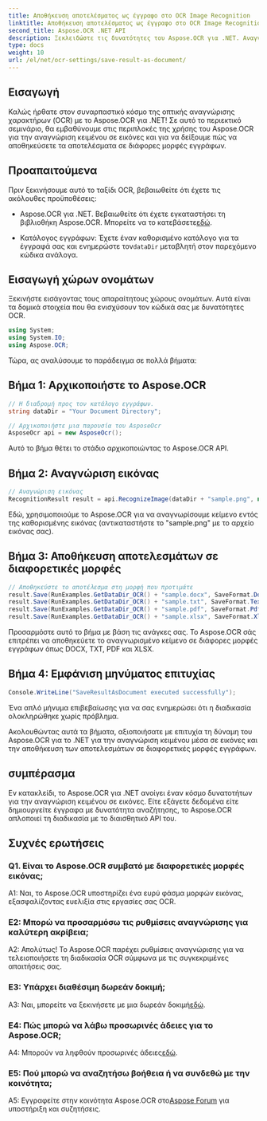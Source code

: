 ```yaml
---
title: Αποθήκευση αποτελέσματος ως έγγραφο στο OCR Image Recognition
linktitle: Αποθήκευση αποτελέσματος ως έγγραφο στο OCR Image Recognition
second_title: Aspose.OCR .NET API
description: Ξεκλειδώστε τις δυνατότητες του Aspose.OCR για .NET. Αναγνωρίστε εύκολα κείμενο σε εικόνες και αποθηκεύστε αποτελέσματα σε διάφορες μορφές εγγράφων.
type: docs
weight: 10
url: /el/net/ocr-settings/save-result-as-document/
---
```

## Εισαγωγή

Καλώς ήρθατε στον συναρπαστικό κόσμο της οπτικής αναγνώρισης χαρακτήρων (OCR) με το Aspose.OCR για .NET! Σε αυτό το περιεκτικό σεμινάριο, θα εμβαθύνουμε στις περιπλοκές της χρήσης του Aspose.OCR για την αναγνώριση κειμένου σε εικόνες και για να δείξουμε πώς να αποθηκεύσετε τα αποτελέσματα σε διάφορες μορφές εγγράφων.

## Προαπαιτούμενα

Πριν ξεκινήσουμε αυτό το ταξίδι OCR, βεβαιωθείτε ότι έχετε τις ακόλουθες προϋποθέσεις:

-  Aspose.OCR για .NET. Βεβαιωθείτε ότι έχετε εγκαταστήσει τη βιβλιοθήκη Aspose.OCR. Μπορείτε να το κατεβάσετε[εδώ](https://releases.aspose.com/ocr/net/).

-  Κατάλογος εγγράφων: Έχετε έναν καθορισμένο κατάλογο για τα έγγραφά σας και ενημερώστε τον`dataDir` μεταβλητή στον παρεχόμενο κώδικα ανάλογα.

## Εισαγωγή χώρων ονομάτων

Ξεκινήστε εισάγοντας τους απαραίτητους χώρους ονομάτων. Αυτά είναι τα δομικά στοιχεία που θα ενισχύσουν τον κώδικά σας με δυνατότητες OCR.

```csharp
using System;
using System.IO;
using Aspose.OCR;
```

Τώρα, ας αναλύσουμε το παράδειγμα σε πολλά βήματα:

## Βήμα 1: Αρχικοποιήστε το Aspose.OCR

```csharp
// Η διαδρομή προς τον κατάλογο εγγράφων.
string dataDir = "Your Document Directory";

// Αρχικοποιήστε μια παρουσία του AsposeOcr
AsposeOcr api = new AsposeOcr();
```

Αυτό το βήμα θέτει το στάδιο αρχικοποιώντας το Aspose.OCR API.

## Βήμα 2: Αναγνώριση εικόνας

```csharp
// Αναγνώριση εικόνας
RecognitionResult result = api.RecognizeImage(dataDir + "sample.png", new RecognitionSettings { });
```

Εδώ, χρησιμοποιούμε το Aspose.OCR για να αναγνωρίσουμε κείμενο εντός της καθορισμένης εικόνας (αντικαταστήστε το "sample.png" με το αρχείο εικόνας σας).

## Βήμα 3: Αποθήκευση αποτελεσμάτων σε διαφορετικές μορφές

```csharp
// Αποθηκεύστε το αποτέλεσμα στη μορφή που προτιμάτε
result.Save(RunExamples.GetDataDir_OCR() + "sample.docx", SaveFormat.Docx);
result.Save(RunExamples.GetDataDir_OCR() + "sample.txt", SaveFormat.Text);
result.Save(RunExamples.GetDataDir_OCR() + "sample.pdf", SaveFormat.Pdf);
result.Save(RunExamples.GetDataDir_OCR() + "sample.xlsx", SaveFormat.Xlsx);
```

Προσαρμόστε αυτό το βήμα με βάση τις ανάγκες σας. Το Aspose.OCR σάς επιτρέπει να αποθηκεύετε το αναγνωρισμένο κείμενο σε διάφορες μορφές εγγράφων όπως DOCX, TXT, PDF και XLSX.

## Βήμα 4: Εμφάνιση μηνύματος επιτυχίας

```csharp
Console.WriteLine("SaveResultAsDocument executed successfully");
```

Ένα απλό μήνυμα επιβεβαίωσης για να σας ενημερώσει ότι η διαδικασία ολοκληρώθηκε χωρίς πρόβλημα.

Ακολουθώντας αυτά τα βήματα, αξιοποιήσατε με επιτυχία τη δύναμη του Aspose.OCR για το .NET για την αναγνώριση κειμένου μέσα σε εικόνες και την αποθήκευση των αποτελεσμάτων σε διαφορετικές μορφές εγγράφων.

## συμπέρασμα

Εν κατακλείδι, το Aspose.OCR για .NET ανοίγει έναν κόσμο δυνατοτήτων για την αναγνώριση κειμένου σε εικόνες. Είτε εξάγετε δεδομένα είτε δημιουργείτε έγγραφα με δυνατότητα αναζήτησης, το Aspose.OCR απλοποιεί τη διαδικασία με το διαισθητικό API του.

## Συχνές ερωτήσεις

### Q1. Είναι το Aspose.OCR συμβατό με διαφορετικές μορφές εικόνας;

A1: Ναι, το Aspose.OCR υποστηρίζει ένα ευρύ φάσμα μορφών εικόνας, εξασφαλίζοντας ευελιξία στις εργασίες σας OCR.

### Ε2: Μπορώ να προσαρμόσω τις ρυθμίσεις αναγνώρισης για καλύτερη ακρίβεια;

Α2: Απολύτως! Το Aspose.OCR παρέχει ρυθμίσεις αναγνώρισης για να τελειοποιήσετε τη διαδικασία OCR σύμφωνα με τις συγκεκριμένες απαιτήσεις σας.

### Ε3: Υπάρχει διαθέσιμη δωρεάν δοκιμή;

 A3: Ναι, μπορείτε να ξεκινήσετε με μια δωρεάν δοκιμή[εδώ](https://releases.aspose.com/).

### Ε4: Πώς μπορώ να λάβω προσωρινές άδειες για το Aspose.OCR;

 A4: Μπορούν να ληφθούν προσωρινές άδειες[εδώ](https://purchase.aspose.com/temporary-license/).

### Ε5: Πού μπορώ να αναζητήσω βοήθεια ή να συνδεθώ με την κοινότητα;

 A5: Εγγραφείτε στην κοινότητα Aspose.OCR στο[Aspose Forum](https://forum.aspose.com/c/ocr/16) για υποστήριξη και συζητήσεις.